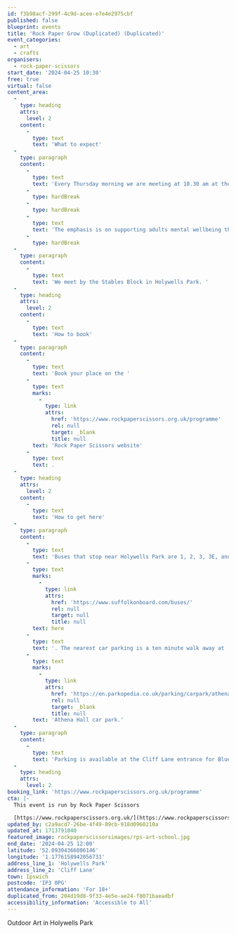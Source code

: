 ```yaml
---
id: f3b98acf-299f-4c9d-acee-e7e4e2975cbf
published: false
blueprint: events
title: 'Rock Paper Grow (Duplicated) (Duplicated)'
event_categories:
  - art
  - crafts
organisers:
  - rock-paper-scissors
start_date: '2024-04-25 10:30'
free: true
virtual: false
content_area:
  -
    type: heading
    attrs:
      level: 2
    content:
      -
        type: text
        text: 'What to expect'
  -
    type: paragraph
    content:
      -
        type: text
        text: 'Every Thursday morning we are meeting at 10.30 am at the stables in Holywells Park in Ipswich, for a short nature walk followed by an art activity in the open air.'
      -
        type: hardBreak
      -
        type: hardBreak
      -
        type: text
        text: 'The emphasis is on supporting adults mental wellbeing through nature and creativity. We will cover lots of creative skills from printmaking to illustration and collage.'
      -
        type: hardBreak
  -
    type: paragraph
    content:
      -
        type: text
        text: 'We meet by the Stables Block in Holywells Park. '
  -
    type: heading
    attrs:
      level: 2
    content:
      -
        type: text
        text: 'How to book'
  -
    type: paragraph
    content:
      -
        type: text
        text: 'Book your place on the '
      -
        type: text
        marks:
          -
            type: link
            attrs:
              href: 'https://www.rockpaperscissors.org.uk/programme'
              rel: null
              target: _blank
              title: null
        text: 'Rock Paper Scissors website'
      -
        type: text
        text: .
  -
    type: heading
    attrs:
      level: 2
    content:
      -
        type: text
        text: 'How to get here'
  -
    type: paragraph
    content:
      -
        type: text
        text: 'Buses that stop near Holywells Park are 1, 2, 3, 3E, and 616. The nearest bus stop is six minute walk away, see the latest bus timetables '
      -
        type: text
        marks:
          -
            type: link
            attrs:
              href: 'https://www.suffolkonboard.com/buses/'
              rel: null
              target: null
              title: null
        text: here
      -
        type: text
        text: '. The nearest car parking is a ten minute walk away at '
      -
        type: text
        marks:
          -
            type: link
            attrs:
              href: 'https://en.parkopedia.co.uk/parking/carpark/athena_hall/ip3/ipswich/?arriving=202403251700&leaving=202403251900'
              rel: null
              target: _blank
              title: null
        text: 'Athena Hall car park.'
  -
    type: paragraph
    content:
      -
        type: text
        text: 'Parking is available at the Cliff Lane entrance for Blue Badge and permit holders only.'
  -
    type: heading
    attrs:
      level: 2
booking_link: 'https://www.rockpaperscissors.org.uk/programme'
cta: |-
  This event is run by Rock Paper Scissors

  [https://www.rockpaperscissors.org.uk/](https://www.rockpaperscissors.org.uk/)
updated_by: c2a9acd7-26be-4f49-89cb-918d0960210a
updated_at: 1713791040
featured_image: rockpaperscissorsimages/rps-art-school.jpg
end_date: '2024-04-25 12:00'
latitude: '52.09304366086146'
longitude: '1.1776158942056731'
address_line_1: 'Holywells Park'
address_line_2: 'Cliff Lane'
town: Ipswich
postcode: 'IP3 0PG'
attendance_information: 'For 18+'
duplicated_from: 204d19d8-9f33-4e5e-ae24-f8071baeadbf
accessibility_information: 'Accessible to All'
---
```

Outdoor Art in Holywells Park